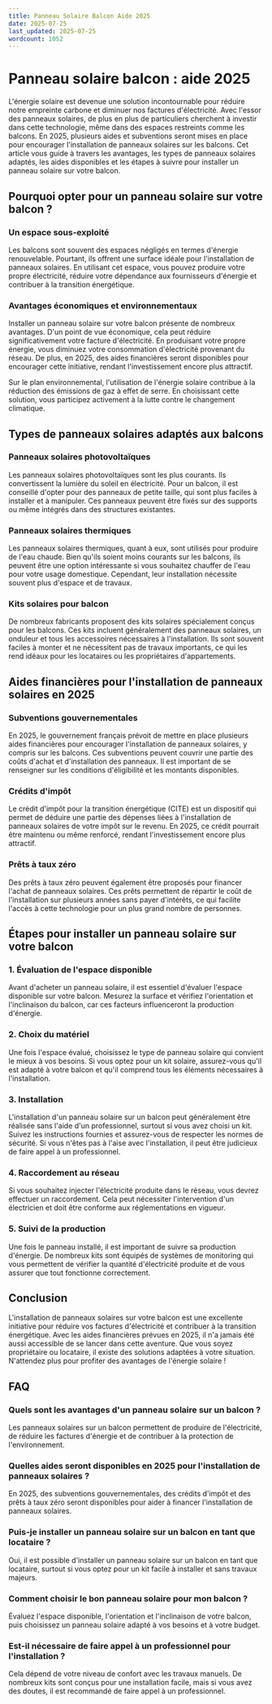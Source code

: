```yaml
---
title: Panneau Solaire Balcon Aide 2025
date: 2025-07-25
last_updated: 2025-07-25
wordcount: 1052
---
```


# Panneau solaire balcon : aide 2025

L'énergie solaire est devenue une solution incontournable pour réduire notre empreinte carbone et diminuer nos factures d'électricité. Avec l'essor des panneaux solaires, de plus en plus de particuliers cherchent à investir dans cette technologie, même dans des espaces restreints comme les balcons. En 2025, plusieurs aides et subventions seront mises en place pour encourager l'installation de panneaux solaires sur les balcons. Cet article vous guide à travers les avantages, les types de panneaux solaires adaptés, les aides disponibles et les étapes à suivre pour installer un panneau solaire sur votre balcon.

## Pourquoi opter pour un panneau solaire sur votre balcon ?

### Un espace sous-exploité

Les balcons sont souvent des espaces négligés en termes d'énergie renouvelable. Pourtant, ils offrent une surface idéale pour l'installation de panneaux solaires. En utilisant cet espace, vous pouvez produire votre propre électricité, réduire votre dépendance aux fournisseurs d'énergie et contribuer à la transition énergétique.

### Avantages économiques et environnementaux

Installer un panneau solaire sur votre balcon présente de nombreux avantages. D'un point de vue économique, cela peut réduire significativement votre facture d'électricité. En produisant votre propre énergie, vous diminuez votre consommation d'électricité provenant du réseau. De plus, en 2025, des aides financières seront disponibles pour encourager cette initiative, rendant l'investissement encore plus attractif.

Sur le plan environnemental, l'utilisation de l'énergie solaire contribue à la réduction des émissions de gaz à effet de serre. En choisissant cette solution, vous participez activement à la lutte contre le changement climatique.

## Types de panneaux solaires adaptés aux balcons

### Panneaux solaires photovoltaïques

Les panneaux solaires photovoltaïques sont les plus courants. Ils convertissent la lumière du soleil en électricité. Pour un balcon, il est conseillé d'opter pour des panneaux de petite taille, qui sont plus faciles à installer et à manipuler. Ces panneaux peuvent être fixés sur des supports ou même intégrés dans des structures existantes.

### Panneaux solaires thermiques

Les panneaux solaires thermiques, quant à eux, sont utilisés pour produire de l'eau chaude. Bien qu'ils soient moins courants sur les balcons, ils peuvent être une option intéressante si vous souhaitez chauffer de l'eau pour votre usage domestique. Cependant, leur installation nécessite souvent plus d'espace et de travaux.

### Kits solaires pour balcon

De nombreux fabricants proposent des kits solaires spécialement conçus pour les balcons. Ces kits incluent généralement des panneaux solaires, un onduleur et tous les accessoires nécessaires à l'installation. Ils sont souvent faciles à monter et ne nécessitent pas de travaux importants, ce qui les rend idéaux pour les locataires ou les propriétaires d'appartements.

## Aides financières pour l'installation de panneaux solaires en 2025

### Subventions gouvernementales

En 2025, le gouvernement français prévoit de mettre en place plusieurs aides financières pour encourager l'installation de panneaux solaires, y compris sur les balcons. Ces subventions peuvent couvrir une partie des coûts d'achat et d'installation des panneaux. Il est important de se renseigner sur les conditions d'éligibilité et les montants disponibles.

### Crédits d'impôt

Le crédit d'impôt pour la transition énergétique (CITE) est un dispositif qui permet de déduire une partie des dépenses liées à l'installation de panneaux solaires de votre impôt sur le revenu. En 2025, ce crédit pourrait être maintenu ou même renforcé, rendant l'investissement encore plus attractif.

### Prêts à taux zéro

Des prêts à taux zéro peuvent également être proposés pour financer l'achat de panneaux solaires. Ces prêts permettent de répartir le coût de l'installation sur plusieurs années sans payer d'intérêts, ce qui facilite l'accès à cette technologie pour un plus grand nombre de personnes.

## Étapes pour installer un panneau solaire sur votre balcon

### 1. Évaluation de l'espace disponible

Avant d'acheter un panneau solaire, il est essentiel d'évaluer l'espace disponible sur votre balcon. Mesurez la surface et vérifiez l'orientation et l'inclinaison du balcon, car ces facteurs influenceront la production d'énergie.

### 2. Choix du matériel

Une fois l'espace évalué, choisissez le type de panneau solaire qui convient le mieux à vos besoins. Si vous optez pour un kit solaire, assurez-vous qu'il est adapté à votre balcon et qu'il comprend tous les éléments nécessaires à l'installation.

### 3. Installation

L'installation d'un panneau solaire sur un balcon peut généralement être réalisée sans l'aide d'un professionnel, surtout si vous avez choisi un kit. Suivez les instructions fournies et assurez-vous de respecter les normes de sécurité. Si vous n'êtes pas à l'aise avec l'installation, il peut être judicieux de faire appel à un professionnel.

### 4. Raccordement au réseau

Si vous souhaitez injecter l'électricité produite dans le réseau, vous devrez effectuer un raccordement. Cela peut nécessiter l'intervention d'un électricien et doit être conforme aux réglementations en vigueur.

### 5. Suivi de la production

Une fois le panneau installé, il est important de suivre sa production d'énergie. De nombreux kits sont équipés de systèmes de monitoring qui vous permettent de vérifier la quantité d'électricité produite et de vous assurer que tout fonctionne correctement.

## Conclusion

L'installation de panneaux solaires sur votre balcon est une excellente initiative pour réduire vos factures d'électricité et contribuer à la transition énergétique. Avec les aides financières prévues en 2025, il n'a jamais été aussi accessible de se lancer dans cette aventure. Que vous soyez propriétaire ou locataire, il existe des solutions adaptées à votre situation. N'attendez plus pour profiter des avantages de l'énergie solaire !

## FAQ

### Quels sont les avantages d'un panneau solaire sur un balcon ?

Les panneaux solaires sur un balcon permettent de produire de l'électricité, de réduire les factures d'énergie et de contribuer à la protection de l'environnement.

### Quelles aides seront disponibles en 2025 pour l'installation de panneaux solaires ?

En 2025, des subventions gouvernementales, des crédits d'impôt et des prêts à taux zéro seront disponibles pour aider à financer l'installation de panneaux solaires.

### Puis-je installer un panneau solaire sur un balcon en tant que locataire ?

Oui, il est possible d'installer un panneau solaire sur un balcon en tant que locataire, surtout si vous optez pour un kit facile à installer et sans travaux majeurs.

### Comment choisir le bon panneau solaire pour mon balcon ?

Évaluez l'espace disponible, l'orientation et l'inclinaison de votre balcon, puis choisissez un panneau solaire adapté à vos besoins et à votre budget.

### Est-il nécessaire de faire appel à un professionnel pour l'installation ?

Cela dépend de votre niveau de confort avec les travaux manuels. De nombreux kits sont conçus pour une installation facile, mais si vous avez des doutes, il est recommandé de faire appel à un professionnel.